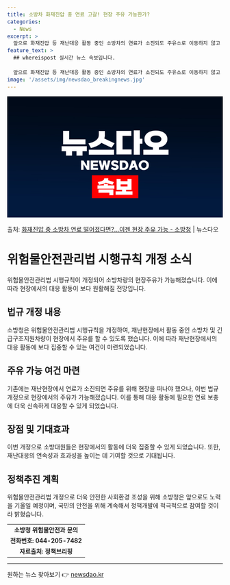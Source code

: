 ```yaml
---
title: 소방차 화재진압 중 연료 고갈! 현장 주유 가능한가?
categories:
  - News
excerpt: >
  앞으로 화재진압 등 재난대응 활동 중인 소방차의 연료가 소진되도 주유소로 이동하지 않고 재난현장에서 즉시 보…
feature_text: >
  ## whereispost 실시간 뉴스 속보입니다.

  앞으로 화재진압 등 재난대응 활동 중인 소방차의 연료가 소진되도 주유소로 이동하지 않고 재난현장에서 즉시 보…
image: '/assets/img/newsdao_breakingnews.jpg'
---
```


![뉴스다오 속보](/assets/img/newsdao_breakingnews.jpg)

<p>출처: <a href="https://newsdao.kr/3886" rel="dofollow">화재진압 중 소방차 연료 떨어졌다면?…이젠 현장 주유 가능 - 소방청</a> | 뉴스다오</p>

<h1>위험물안전관리법 시행규칙 개정 소식</h1>
<p data-ke-size="size16">위험물안전관리법 시행규칙이 개정되어 소방차량의 현장주유가 가능해졌습니다. 이에 따라 현장에서의 대응 활동이 보다 원활해질 전망입니다.</p>

<h2 data-ke-size="size26">법규 개정 내용</h2>
<p data-ke-size="size16">소방청은 위험물안전관리법 시행규칙을 개정하여, 재난현장에서 활동 중인 소방차 및 긴급구조지원차량이 현장에서 주유를 할 수 있도록 했습니다. 이에 따라 재난현장에서의 대응 활동에 보다 집중할 수 있는 여건이 마련되었습니다.</p>

<h2><b>주유 가능 여건 마련</b></h2>
<p data-ke-size="size16">기존에는 재난현장에서 연료가 소진되면 주유를 위해 현장을 떠나야 했으나, 이번 법규 개정으로 현장에서의 주유가 가능해졌습니다. 이를 통해 대응 활동에 필요한 연료 보충에 더욱 신속하게 대응할 수 있게 되었습니다.</p>

<h2><b>장점 및 기대효과</b></h2>
<p data-ke-size="size16">이번 개정으로 소방대원들은 현장에서의 활동에 더욱 집중할 수 있게 되었습니다. 또한, 재난대응의 연속성과 효과성을 높이는 데 기여할 것으로 기대됩니다.</p>

<h2><b>정책추진 계획</b></h2>
<p data-ke-size="size16">위험물안전관리법 개정으로 더욱 안전한 사회환경 조성을 위해 소방청은 앞으로도 노력을 기울일 예정이며, 국민의 안전을 위해 계속해서 정책개발에 적극적으로 참여할 것이라 밝혔습니다.</p>
<table>
	<tr>
		<td style="text-align: center; height: 17px;"><b>소방청 위험물안전과 문의</b></td>
	</tr>
	<tr>
		<td style="text-align: center; height: 17px;"><b>전화번호: 044-205-7482</b></td>
	</tr>
	<tr>
		<td style="text-align: center; height: 17px;"><b>자료출처: 정책브리핑 </b></td>
	</tr>
</table>
<hr> 

원하는 뉴스 찾아보기 👉 <a href="https://newsdao.kr" rel="dofollow">newsdao.kr</a>


